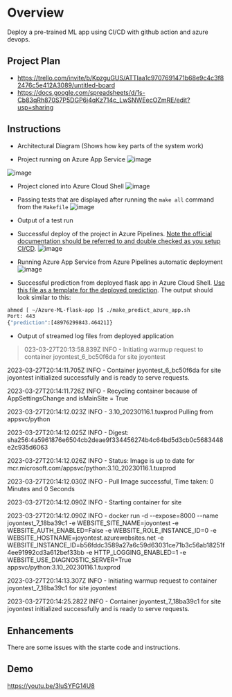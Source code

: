 # Overview
Deploy a pre-trained ML app using CI/CD with github action and azure devops.


## Project Plan


* https://trello.com/invite/b/KpzguGUS/ATTIaa1c9707691471b68e9c4c3f82476c5e412A3089/untitled-board 
* https://docs.google.com/spreadsheets/d/1s-Cb83qRh870S7P5DGP6j4qKz714c_LwSNWEecOZmRE/edit?usp=sharing

## Instructions


* Architectural Diagram (Shows how key parts of the system work)



* Project running on Azure App Service
![image](https://user-images.githubusercontent.com/47712278/228059139-909f0eea-5b04-4b28-8a19-4c8cee214f3b.png)

![image](https://user-images.githubusercontent.com/47712278/228059180-78d8d0e8-1d5d-4c0b-bad0-5aef77385f05.png)


* Project cloned into Azure Cloud Shell
![image](https://user-images.githubusercontent.com/47712278/228059299-6273a9a3-8ea5-4d73-a815-a77cf13df778.png)


* Passing tests that are displayed after running the `make all` command from the `Makefile`
![image](https://user-images.githubusercontent.com/47712278/228059739-0143af35-95c4-40de-a4a7-f458099a6e40.png)

* Output of a test run

* Successful deploy of the project in Azure Pipelines.  [Note the official documentation should be referred to and double checked as you setup CI/CD](https://docs.microsoft.com/en-us/azure/devops/pipelines/ecosystems/python-webapp?view=azure-devops).
![image](https://user-images.githubusercontent.com/47712278/228060088-7ffe8ef4-c9ad-4bda-a54b-2e882d6e1972.png)

* Running Azure App Service from Azure Pipelines automatic deployment
![image](https://user-images.githubusercontent.com/47712278/228060398-a186655c-0f34-411e-b3ba-cb127411c2b6.png)


* Successful prediction from deployed flask app in Azure Cloud Shell.  [Use this file as a template for the deployed prediction](https://github.com/udacity/nd082-Azure-Cloud-DevOps-Starter-Code/blob/master/C2-AgileDevelopmentwithAzure/project/starter_files/flask-sklearn/make_predict_azure_app.sh).
The output should look similar to this:

```bash
ahmed [ ~/Azure-ML-flask-app ]$ ./make_predict_azure_app.sh 
Port: 443
{"prediction":[48976299843.46421]}
```

* Output of streamed log files from deployed application

> 023-03-27T20:13:58.839Z INFO  - Initiating warmup request to container joyontest_6_bc50f6da for site joyontest

2023-03-27T20:14:11.705Z INFO  - Container joyontest_6_bc50f6da for site joyontest initialized successfully and is ready to serve requests.

2023-03-27T20:14:11.726Z INFO  - Recycling container because of AppSettingsChange and isMainSite = True

2023-03-27T20:14:12.023Z INFO  - 3.10_20230116.1.tuxprod Pulling from appsvc/python

2023-03-27T20:14:12.025Z INFO  -  Digest: sha256:4a5961876e6504cb2deae9f334456274b4c64bd5d3cb0c5683448e2c935d6063

2023-03-27T20:14:12.026Z INFO  -  Status: Image is up to date for mcr.microsoft.com/appsvc/python:3.10_20230116.1.tuxprod

2023-03-27T20:14:12.030Z INFO  - Pull Image successful, Time taken: 0 Minutes and 0 Seconds

2023-03-27T20:14:12.090Z INFO  - Starting container for site

2023-03-27T20:14:12.090Z INFO  - docker run -d --expose=8000 --name joyontest_7_18ba39c1 -e WEBSITE_SITE_NAME=joyontest -e WEBSITE_AUTH_ENABLED=False -e WEBSITE_ROLE_INSTANCE_ID=0 -e WEBSITE_HOSTNAME=joyontest.azurewebsites.net -e WEBSITE_INSTANCE_ID=b56fddc3589a27a6c59d63031ce71b3c56ab18251f4ee91992cd3a612bef33bb -e HTTP_LOGGING_ENABLED=1 -e WEBSITE_USE_DIAGNOSTIC_SERVER=True appsvc/python:3.10_20230116.1.tuxprod  



2023-03-27T20:14:13.307Z INFO  - Initiating warmup request to container joyontest_7_18ba39c1 for site joyontest

2023-03-27T20:14:25.282Z INFO  - Container joyontest_7_18ba39c1 for site joyontest initialized successfully and is ready to serve requests.

## Enhancements

There are some issues with the starte code and instructions. 

## Demo 

https://youtu.be/3luSYFG14U8


